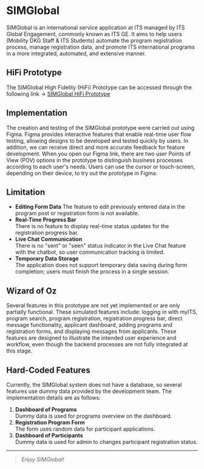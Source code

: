 # SIMGlobal

SIMGlobal is an international service application at ITS managed by ITS Global Engagement, commonly known as ITS GE. It aims to help users (Mobility DKG Staff & ITS Students) automate the program registration process, manage registration data, and promote ITS international programs in a more integrated, automated, and extensive manner.

## HiFi Prototype

The SIMGlobal High Fidelity (HiFi) Prototype can be accessed through the following link -> [SIMGlobal HiFi Prototype](https://figma.com/design/mzz8S6sShRV2U0YbOvD8Fc/UI-UX-SIMGlobal?node-id=589-9768&t=uNPUkUA6V6PyPYqc-1)

## Implementation

The creation and testing of the SIMGlobal prototype were carried out using Figma. Figma provides interactive features that enable real-time user flow testing, allowing designs to be developed and tested quickly by users. In addition, we can receive direct and more accurate feedback for feature development. When you open our Figma link, there are two user Points of View (POV) options in the prototype to distinguish business processes according to each user's needs. Users can use the cursor or touch-screen, depending on their device, to try out the prototype in Figma.


## Limitation

- **Editing Form Data**
  The feature to edit previously entered data in the program post or registration form is not available.
- **Real-Time Progress Bar**  
  There is no feature to display real-time status updates for the registration progress bar.
- **Live Chat Communication**  
  There is no "sent" or "seen" status indicator in the Live Chat feature with the chatbot, so user communication tracking is limited.
- **Temporary Data Storage**  
  The application does not support temporary data saving during form completion; users must finish the process in a single session.


## Wizard of Oz

Several features in this prototype are not yet implemented or are only partially functional. These simulated features include: logging in with myITS, program search, program registration, registration progress bar, direct message functionality, applicant dashboard, adding programs and registration forms, and displaying messages from applicants. These features are designed to illustrate the intended user experience and workflow, even though the backend processes are not fully integrated at this stage.


## Hard-Coded Features

Currently, the SIMGlobal system does not have a database, so several features use dummy data provided by the development team. The implementation details are as follows:

1. **Dashboard of Programs**  
   Dummy data is used for programs overview on the dashboard.
2. **Registration Program Form**  
   The form uses random data for participant applications.
3. **Dashboard of Participants**  
   Dummy data is used for admin to changes participant registration status.

---

> _Enjoy SIMGlobal!_
